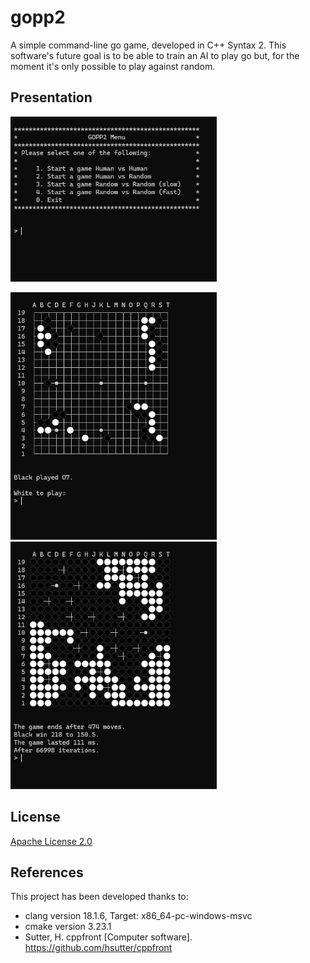 # gopp2
A simple command-line go game, developed in C++ Syntax 2. This software's future goal is to be able to train an AI to play go but, for the moment it's only possible to play against random.

## Presentation
<img src="./ressources/menu.png" style="width:330px;height:auto;text-align: top">

<img src="./ressources/game_humain.png" style="width:330px;height:auto;"> <img src="./ressources/game_random.png" style="width:330px;height:auto;">



## License

[Apache License 2.0](LICENSE)

## References

This project has been developed thanks to:

 - clang version 18.1.6, Target: x86_64-pc-windows-msvc
 - cmake version 3.23.1
 - Sutter, H. cppfront [Computer software]. https://github.com/hsutter/cppfront
